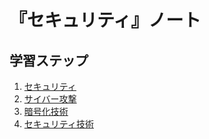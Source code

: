 # 『セキュリティ』ノート


## 学習ステップ

1. [セキュリティ](./_/chapters/security.md)
1. [サイバー攻撃](./_/chapters/cyber_attack.md)
1. [暗号化技術](./_/chapters/encryption_technology.md)
1. [セキュリティ技術](./_/chapters/security_technology.md)
